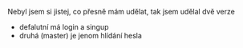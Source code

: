 Nebyl jsem si jistej, co přesně mám udělat, tak jsem udělal dvě verze
 - defalutní má login a singup
 - druhá (master) je jenom hlídání hesla

